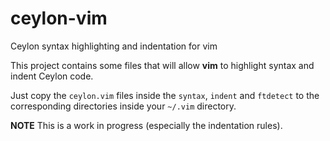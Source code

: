 ceylon-vim
==========

Ceylon syntax highlighting and indentation for vim

This project contains some files that will allow **vim** to highlight syntax and indent Ceylon code.

Just copy the `ceylon.vim` files inside the `syntax`, `indent` and `ftdetect` to the corresponding directories inside your `~/.vim` directory.

**NOTE** This is a work in progress (especially the indentation rules).

